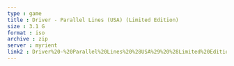 ```yaml
---
type : game
title : Driver - Parallel Lines (USA) (Limited Edition)
size : 3.1 G
format : iso
archive : zip
server : myrient
link2 : Driver%20-%20Parallel%20Lines%20%28USA%29%20%28Limited%20Edition%29
---
```

